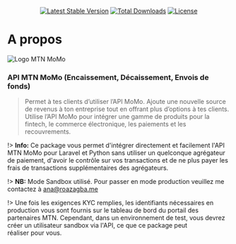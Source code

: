 <p align="center">
<a href="https://packagist.org/packages/roazagba/apimtnmomo"><img src="https://img.shields.io/packagist/v/roazagba/apimtnmomo" alt="Latest Stable Version"></a>
<a href="https://packagist.org/packages/roazagba/apimtnmomo"><img src="https://img.shields.io/packagist/dt/roazagba/apimtnmomo" alt="Total Downloads"></a>
<a href="https://packagist.org/packages/roazagba/apimtnmomo"><img src="https://img.shields.io/packagist/l/roazagba/apimtnmomo" alt="License"></a>
</p>

# A propos

![Logo MTN MoMo](https://uploads-eu-west-1.insided.com/mtngroup-en/attachment/96f3ec28-bc42-49ee-be5d-6ed5345e516c_thumb.png)

### API MTN MoMo (Encaissement, Décaissement, Envois de fonds)

> Permet à tes clients d’utiliser l’API MoMo. Ajoute une nouvelle source de revenus à ton entreprise tout en offrant plus d’options à tes clients. Utilise l’API MoMo pour intégrer une gamme de produits pour la fintech, le commerce électronique, les paiements et les recouvrements.

!> **Info:** Ce package vous permet d'intégrer directement et facilement l'API MTN MoMo pour Laravel et Python sans utiliser un quelconque agrégateur de paiement, d'avoir le contrôle sur vos transactions et de ne plus payer les frais de transactions supplémentaires des agrégateurs.

!> **NB:** Mode Sandbox utilisé. Pour passer en mode production veuillez me contactez à [ana@roazagba.me](mailto:ana@roazagba.me)

!> Une fois les exigences KYC remplies, les identifiants nécessaires en production vous sont fournis sur le tableau de bord du portail des partenaires MTN. Cependant, dans un environnement de test, vous devrez créer un utilisateur sandbox via l'API, ce que ce package peut réaliser pour vous.
